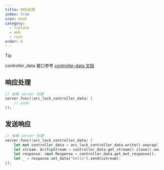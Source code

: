 ```yaml
---
title: 响应处理
index: true
icon: book
category:
  - tcplane
  - web
  - rust
order: 6
---
```


> [!tip]
> controller_data 接口参考 [controller-data 文档](./controller-data.md)

## 响应处理

```rust
// 省略 server 创建
server.func(|arc_lock_controller_data| {
    // code
});
```

## 发送响应

```rust
// 省略 server 创建
server.func(|arc_lock_controller_data| {
    let mut controller_data = arc_lock_controller_data.write().unwrap();
    let stream: ArcTcpStream = controller_data.get_stream().clone().unwrap();
    let response: &mut Response = controller_data.get_mut_response();
    let _ = response.set_data("hello").send(&stream);
});
```

<Bottom />
